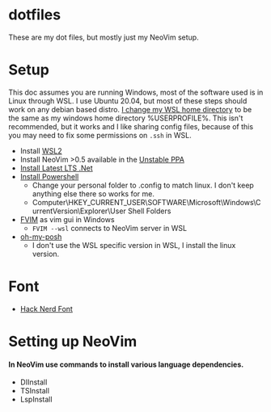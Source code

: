 # dotfiles
These are my dot files, but mostly just my NeoVim setup.

# Setup
This doc assumes you are running Windows, most of the software used is in Linux through WSL. I use Ubuntu 20.04, but most of these steps should work on any debian based distro.
[I change my WSL home directory](https://superuser.com/questions/1132626/changing-home-directory-of-user-on-windows-subsystem-for-linux) to be the same as my windows home directory %USERPROFILE%. This isn't recommended, but it works and I like sharing config files, because of this you may need to fix some permissions on ```.ssh``` in WSL.

* Install [WSL2](https://docs.microsoft.com/en-us/windows/wsl/install) 
* Install NeoVim >0.5 available in the [Unstable PPA](https://launchpad.net/~neovim-ppa/+archive/ubuntu/unstable)
* [Install Latest LTS .Net](https://docs.microsoft.com/en-us/dotnet/core/install/linux-ubuntu)
* [Install Powershell](https://docs.microsoft.com/en-us/powershell/scripting/install/installing-powershell-on-linux?view=powershell-7)
   * Change your personal folder to .config to match linux. I don't keep anything else there so works for me.
   * Computer\HKEY_CURRENT_USER\SOFTWARE\Microsoft\Windows\CurrentVersion\Explorer\User Shell Folders
* [FVIM](https://github.com/yatli/fvim) as vim gui in Windows
    * ```FVIM --wsl``` connects to NeoVim server in WSL
* [oh-my-posh](https://ohmyposh.dev/docs/linux)
   * I don't use the WSL specific version in WSL, I install the linux version.

# Font
* [Hack Nerd Font](https://github.com/ryanoasis/nerd-fonts)

# Setting up NeoVim
#### In NeoVim use commands to install various language dependencies.
* DIInstall
* TSInstall
* LspInstall
